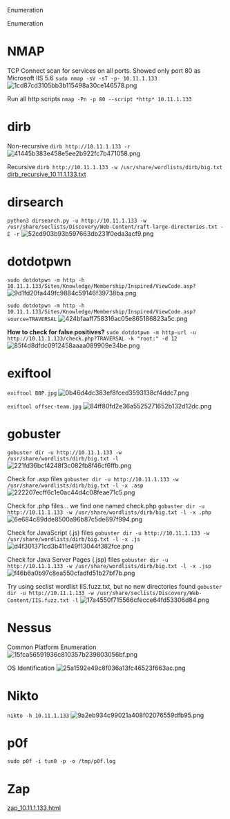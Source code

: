 Enumeration

Enumeration

# NMAP
TCP Connect scan for services on all ports. Showed only port 80 as Microsoft IIS 5.6
`sudo nmap -sV -sT -p- 10.11.1.133`
![1cd87cd3105bb3b115498a30ce146578.png](../../../_resources/619786dec3ae484a81fa2ad9f17208af.png)

Run all http scripts
`nmap -Pn -p 80 --script *http* 10.11.1.133`

# dirb
Non-recursive
`dirb http://10.11.1.133 -r`
![41445b383e458e5ee2b922fc7b471058.png](../../../_resources/ce7e044193cf4956b607d9bd32ce7ea1.png)

Recursive
`dirb http://10.11.1.133 -w /usr/share/wordlists/dirb/big.txt`
[dirb_recursive_10.11.1.133.txt](../../../_resources/415c8c6d1f8340f3ba899fd0b61356d3.txt)


# dirsearch
`python3 dirsearch.py -u http://10.11.1.133 -w /usr/share/seclists/Discovery/Web-Content/raft-large-directories.txt -E -r`
![52cd903b93b597663db231f0eda3acf9.png](../../../_resources/75b1b1ad37ce40b6a35f1ff8046632d9.png)





# dotdotpwn
`sudo dotdotpwn -m http -h 10.11.1.133/Sites/Knowledge/Membership/Inspired/ViewCode.asp?`
![9d1fd20fa449fc9884c59146f39738ba.png](../../../_resources/3c52d37a30244a8faf1701eafbb56dcf.png)

`sudo dotdotpwn -m http -h 10.11.1.133/Sites/Knowledge/Membership/Inspired/ViewCode.asp?source=TRAVERSAL`
![424bfaaff758316ac05e865186823a5c.png](../../../_resources/ff5c10f1e8ea4bb4b30f596eec589415.png)

**How to check for false positives?**
`sudo dotdotpwn -m http-url -u http://10.11.1.133/check.php?TRAVERSAL -k "root:" -d 12`
![85f4d8dfdc0912458aaaa089909e34be.png](../../../_resources/61997d2e94a949849c632e3c7077c7da.png)




# exiftool
`exiftool BBP.jpg`
![0b46d4dc383ef8fced3593138cf4ddc7.png](../../../_resources/c37a710b8fcb420994b425196cdd7d58.png)

`exiftool offsec-team.jpg`
![84ff80fd2e36a5525271652b132d12dc.png](../../../_resources/a3e776d2ef914f5b8fedefd7e42275a8.png)


# gobuster
`gobuster dir -u http://10.11.1.133 -w /usr/share/wordlists/dirb/big.txt -l`
![221fd36bcf4248f3c082fb8f46cf6ffb.png](../../../_resources/34b3e9fcb4244ee299817b57c787e2f8.png)

Check for .asp files
`gobuster dir -u http://10.11.1.133 -w /usr/share/wordlists/dirb/big.txt -l -x .asp`
![222207ecff6c1e0ac44d4c08feae71c5.png](../../../_resources/5dc271f81b3246e59397cfb918ffbe46.png)

Check for .php files... we find one named check.php
`gobuster dir -u http://10.11.1.133 -w /usr/share/wordlists/dirb/big.txt -l -x .php`
![6e684c89dde8500a96b87c5de697f994.png](../../../_resources/6ab01e4d60a24316aae3aa52f1405f35.png)

Check for JavaScript (.js) files
`gobuster dir -u http://10.11.1.133 -w /usr/share/wordlists/dirb/big.txt -l -x .js`
![d4f301371cd3b411e49f13044f382fce.png](../../../_resources/ccfd3857490a4769a1e1e5c89816de88.png)

Check for Java Server Pages (.jsp) files
`gobuster dir -u http://10.11.1.133 -w /usr/share/wordlists/dirb/big.txt -l -x .jsp`
![f46b6a0b97c8ea550cfadfd51b27bf7b.png](../../../_resources/df2f683c0090420cba6367f8d53586f5.png)

Try using seclist wordlist IIS.fuzz.txt, but no new directories found
`gobuster dir -u http://10.11.1.133 -w /usr/share/seclists/Discovery/Web-Content/IIS.fuzz.txt -l`
![17a4550f715566cfecce64fd53306d84.png](../../../_resources/d5de8ca86a934c03803b267ac0c426ed.png)



# Nessus
Common Platform Enumeration
![15fca56591936c810357b239803056bf.png](../../../_resources/92cf7efed1344dd89182fc95ed95b145.png)

OS Identification
![25a1592e49c8f036a13fc46523f663ac.png](../../../_resources/ad61fb1fe28b4e319266c8225153250a.png)



# Nikto
`nikto -h 10.11.1.133`
![9a2eb934c99021a408f02076559dfb95.png](../../../_resources/1888b85ed21443619a08204225641de0.png)



# p0f
`sudo p0f -i tun0 -p -o /tmp/p0f.log`






# Zap
[zap_10.11.1.133.html](../../../_resources/f128692ab6444b46a481845a73caddbf.html)


